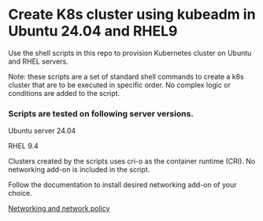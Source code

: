 # Create K8s cluster using kubeadm in Ubuntu 24.04 and RHEL9

Use the shell scripts in this repo to provision Kubernetes cluster on Ubuntu and RHEL servers.

Note: these scripts are a set of standard shell commands to create a k8s cluster that are to be executed in specific order. No complex logic or conditions are added to the script.

### Scripts are tested on following server versions.

Ubuntu server 24.04

RHEL 9.4

Clusters created by the scripts uses cri-o as the container runtime (CRI). No networking add-on is included in the script.

Follow the documentation to install desired networking add-on of your choice.

[Networking and network policy](https://kubernetes.io/docs/concepts/cluster-administration/addons/#networking-and-network-policy)
